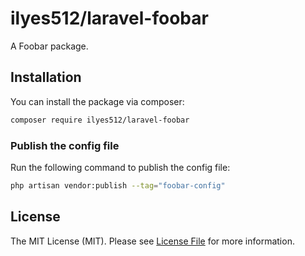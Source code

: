 # ilyes512/laravel-foobar

A Foobar package.

## Installation

You can install the package via composer:

```bash
composer require ilyes512/laravel-foobar
```

### Publish the config file

Run the following command to publish the config file:

```bash
php artisan vendor:publish --tag="foobar-config"
```

## License

The MIT License (MIT). Please see [License File](LICENSE) for more information.
